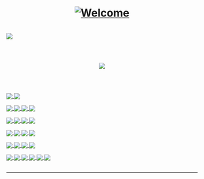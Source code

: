 
<!-- TYPING SVG  -->
<h1 align="center">
<a href="https://git.io/typing-svg"><img src="https://readme-typing-svg.herokuapp.com?font=Fira+Code&weight=500&pause=1000&width=435&lines=Hello+World;+Welcome+to+my+Github+Profile;My+name+is+Aditya+Arya;I+develop+Mobile+Applications" alt="Welcome" /></a>
</h1>

  <br> 

<!-- GITHUB ACTIVITY CARD -->
<a href="https://github.com/ashutosh00710/github-readme-activity-graph">
  <img align="center" src="https://github-readme-activity-graph.cyclic.app/graph?username=adityaarya99&theme=github" >
</a>

  <br>  <br>
  
<!-- GITHUB README STATS -->
<p align="center">
  <a href="https://github.com/anuraghazra/github-readme-stats">
    <img src="https://github-readme-stats.vercel.app/api?username=adityaarya99&count_private=true&show_icons=true&theme=radical" >
  </a>
</p>
  
  
 <!-- GITHUB LANGUAGE STATS -->
<!-- <a href="https://github.com/anuraghazra/github-readme-stats">
  <img align="center" src="https://github-readme-stats.vercel.app/api/top-langs/?username=adityaarya99&layout=compact">
</a> -->

<br>  <br>


<p align="center">
  
<!-- <p> Device Specification </p> -->
<!-- <p></p>
  <a href="">
    <img align="center" src="https://img.shields.io/badge/Apple-MacBook_2021-999999?style=for-the-badge&logo=apple&logoColor=white">
  </a>
<br>
 -->



<!-- <p> Mobile Technologies </p> -->
<p></p>
  <a href="https://dart.dev/">
    <img align="center" src="https://img.shields.io/badge/Dart-0175C2?style=for-the-badge&logo=dart&logoColor=white">
  </a>
  <a href="https://flutter.dev/">
    <img align="center" src="https://img.shields.io/badge/Flutter-02569B?style=for-the-badge&logo=flutter&logoColor=white">
  </a>
<br>




<!-- <p> Programming Technologies </p> -->
<p></p>
  <a href="https://www.w3schools.com/c/c_intro.php">
    <img align="center" src="https://img.shields.io/badge/C-00599C?style=for-the-badge&logo=c&logoColor=white">
  </a>
  <a href="https://www.w3schools.com/css/">
    <img align="center" src="https://img.shields.io/badge/C%2B%2B-00599C?style=for-the-badge&logo=C%2B%2B&logoColor=white">
  <a href="https://www.java.com/en/">
    <img align="center" src="https://img.shields.io/badge/Java-ED8B00?style=for-the-badge&logo=openjdk&logoColor=white">
  </a>
  <a href="https://www.python.org/">
    <img align="center" src="https://img.shields.io/badge/Python-3776AB?style=for-the-badge&logo=python&logoColor=white">
  </a>
<br>

  
  
  

<!-- <p> Web Technologies </p> -->
<p></p>
  <a href="https://html.com/">
    <img align="center" src="https://img.shields.io/badge/HTML-E34F26?style=for-the-badge&logo=HTML5&logoColor=white">
  </a>  
  <a href="https://www.w3schools.com/css/">
    <img align="center" src="https://img.shields.io/badge/CSS3-1572B6?style=for-the-badge&logo=css3&logoColor=white">
  </a>
  <a href="https://www.w3schools.com/js/">
    <img align="center" src="https://img.shields.io/badge/JavaScript-F7DF1E?style=for-the-badge&logo=JavaScript&logoColor=white">
  </a>
  <a href="https://jquery.com/">
    <img align="center" src="https://img.shields.io/badge/jQuery-0769AD?style=for-the-badge&logo=jquery&logoColor=white">
  </a>
<br>
  
  
 
<!-- <p> Mobile Platform  </p> -->
<p></p>
  <a href="https://www.android.com/intl/en_in/">
    <img align="center" src="https://img.shields.io/badge/Android-3DDC84?style=for-the-badge&logo=android&logoColor=white">
  </a>
  <a href="https://www.apple.com/in/ios/ios-16/">
    <img align="center" src="https://img.shields.io/badge/iOS-000000?style=for-the-badge&logo=ios&logoColor=white">
  </a>  
    <a href="https://www.microsoft.com/en-in/windows">
    <img align="center" src="https://img.shields.io/badge/Windows-0078D6?style=for-the-badge&logo=windows&logoColor=white">
  </a>
  <a href="https://www.apple.com/in/ios/ios-16/">
    <img align="center" src="https://img.shields.io/badge/mac%20os-000000?style=for-the-badge&logo=apple&logoColor=white">
  </a>
<br>




<!-- <p> Platforms </p> -->
<p></p>
  <a href="https://stackoverflow.com/users/16510204/aditya-arya">
    <img align="center" src="https://img.shields.io/badge/Stack_Overflow-FE7A16?style=for-the-badge&logo=stack-overflow&logoColor=white">
  </a>
  <a href="https://github.com/adityaarya99">
    <img align="center" src="https://img.shields.io/badge/GitHub-100000?style=for-the-badge&logo=github&logoColor=white">
  </a>
  <a href="https://bitbucket.org/adityaa1044/">
    <img align="center" src="https://img.shields.io/badge/Bitbucket-0747a6?style=for-the-badge&logo=bitbucket&logoColor=white">
  </a>
  <a href="https://git-scm.com/">
    <img align="center" src="https://img.shields.io/badge/git-F05032?&style=for-the-badge&logo=git&logoColor=white">
  </a>
<br>
  
  
  

<!-- <p> UNIX Platform  </p> -->
<p></p>
  <a href="https://unix.org/">
    <img align="center" src="https://img.shields.io/badge/Ubuntu-E95420?style=for-the-badge&logo=ubuntu&logoColor=white">
  </a>
  <a href="https://www.linux.org/">
    <img align="center" src="https://img.shields.io/badge/Linux-FCC624?style=for-the-badge&logo=linux&logoColor=black">
  </a>
  <a href="https://www.debian.org/">
    <img align="center" src="https://img.shields.io/badge/Debian-A81D33?style=for-the-badge&logo=debian&logoColor=white">
  </a>
  <a href="https://www.kali.org/">
    <img align="center" src="https://img.shields.io/badge/Kali_Linux-557C94?style=for-the-badge&logo=kali-linux&logoColor=white">
  </a>
  <a href="https://getfedora.org/">
    <img align="center" src="https://img.shields.io/badge/Fedora-294172?style=for-the-badge&logo=fedora&logoColor=white">
  </a>
  <a href="https://www.redhat.com/en">
    <img align="center" src="https://img.shields.io/badge/Red%20Hat-EE0000?style=for-the-badge&logo=redhat&logoColor=white">
  </a>
<br> <br>
</p>
</h1>
<hr>


